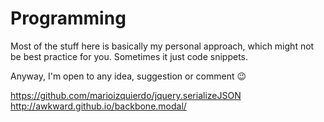 # Programming

Most of the stuff here is basically my personal approach, which might not be best practice for you. Sometimes it just code snippets. 

Anyway, I'm open to any idea, suggestion or comment 😉

https://github.com/marioizquierdo/jquery.serializeJSON
http://awkward.github.io/backbone.modal/
